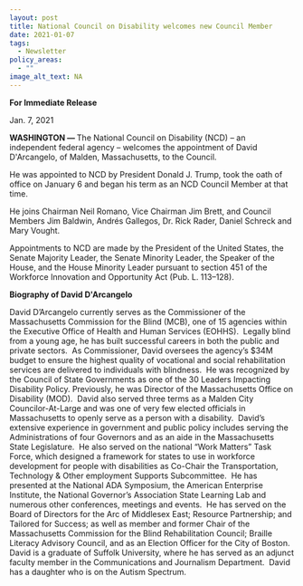 ```yaml
---
layout: post
title: National Council on Disability welcomes new Council Member
date: 2021-01-07
tags:
  - Newsletter
policy_areas:
  - ""
image_alt_text: NA
---
```


<p><strong>For Immediate Release&nbsp;&nbsp;</strong><p/><p>Jan. 7, 2021<p/><p><strong>WASHINGTON &mdash; </strong>The National Council on Disability (NCD) &ndash; an independent federal agency &ndash; welcomes the appointment of David D&#39;Arcangelo, of Malden, Massachusetts, to the Council.<p/><p>He was appointed to NCD by President Donald J. Trump, took the oath of office on January 6 and began his term as an NCD Council Member at that time.<p/><p>He joins Chairman Neil Romano, Vice Chairman Jim Brett, and Council Members Jim Baldwin, Andrés Gallegos, Dr. Rick Rader, Daniel Schreck and Mary Vought.<p/><p>Appointments to NCD are made by the President of the United States, the Senate Majority Leader, the Senate Minority Leader, the Speaker of the House, and the House Minority Leader pursuant to section 451 of the Workforce Innovation and Opportunity Act (Pub. L. 113&ndash;128).<p/><p><strong>Biography of David D&#39;Arcangelo</strong><p/><p>David D&rsquo;Arcangelo currently serves as the Commissioner of the Massachusetts Commission for the Blind (MCB), one of 15 agencies within the Executive Office of Health and Human Services (EOHHS).&nbsp; Legally blind from a young age, he has built successful careers in both the public and private sectors.&nbsp; As Commissioner, David oversees the agency&rsquo;s $34M budget to ensure the highest quality of vocational and social rehabilitation services are delivered to individuals with blindness.&nbsp; He was recognized by the Council of State Governments as one of the 30 Leaders Impacting Disability Policy. Previously, he was Director of the Massachusetts Office on Disability (MOD).&nbsp; David also served three terms as a Malden City Councilor-At-Large and was one of very few elected officials in Massachusetts to openly serve as a person with a disability.&nbsp; David&rsquo;s extensive experience in government and public policy includes serving the Administrations of four Governors and as an aide in the Massachusetts State Legislature.&nbsp; He also served on the national &ldquo;Work Matters&rdquo; Task Force, which designed a framework for states to use in workforce development for people with disabilities as Co-Chair the Transportation, Technology &amp; Other employment Supports Subcommittee.&nbsp; He has presented at the National ADA Symposium, the American Enterprise Institute, the National Governor&rsquo;s Association State Learning Lab and numerous other conferences, meetings and events.&nbsp; He has served on the Board of Directors for the Arc of Middlesex East; Resource Partnership; and Tailored for Success; as well as member and former Chair of the Massachusetts Commission for the Blind Rehabilitation Council; Braille Literacy Advisory Council, and as an Election Officer for the City of Boston.&nbsp; David is a graduate of Suffolk University, where he has served as an adjunct faculty member in the Communications and Journalism Department.&nbsp; David has a daughter who is on the Autism Spectrum.<p/>
